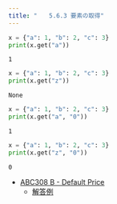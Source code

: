 ```yaml
---
title: "　　5.6.3 要素の取得"
---
```


```python:サンプルコード：sample_xxx.py
x = {"a": 1, "b": 2, "c": 3}
print(x.get("a"))
```

```text:実行結果
1
```

```python:サンプルコード：sample_xxx.py
x = {"a": 1, "b": 2, "c": 3}
print(x.get("z"))
```

```text:実行結果
None
```

```python:サンプルコード：sample_xxx.py
x = {"a": 1, "b": 2, "c": 3}
print(x.get("a", "0"))
```

```text:実行結果
1
```

```python:サンプルコード：sample_xxx.py
x = {"a": 1, "b": 2, "c": 3}
print(x.get("z", "0"))
```

```text:実行結果
0
```

- [ABC308 B - Default Price](https://atcoder.jp/contests/abc308/tasks/abc308_b)
    - [解答例](https://atcoder.jp/contests/abc308/submissions/48680671)
